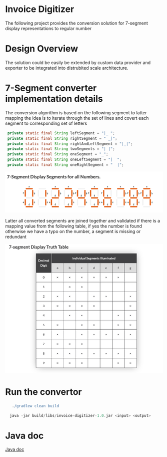 # Invoice Digitizer

The following project provides the conversion solution for 7-segment display representations to regular number 

# Design Overview

The solution could be easily be extended by custom data provider and exporter to be integrated into distrubited scale architecture.

# 7-Segment converter implementation details  

The conversion algorithm is based on the following segment to latter mapping 
the idea is to iterate through the set of lines and covert each segment to corresponding set of letters

   ```java 
    private static final String leftSegment = "|_ ";
    private static final String rightSegment = " _|";
    private static final String rightAndLeftSegment = "|_|";
    private static final String twoSegments = "| |";
    private static final String oneSegment = "_";
    private static final String oneLeftSegment = "|  ";
    private static final String oneRightSegment = "  |";
   ```

![](seven-segment.png)

Latter all converted segments are joined together and validated if there is a mapping value from the 
following table, if yes the number is found otherwise we have a typo on the number,
a segment is missing or redundant  

![](sevent-segment-table.png)


# Run the convertor
```groovy
   ./gradlew clean build
   ```
```groovy
  java -jar build/libs/invoice-digitizer-1.0.jar <input> <output>
   ```


# Java doc
[Java doc](https://denisvoloshin.github.io/invoice-digitizer)
